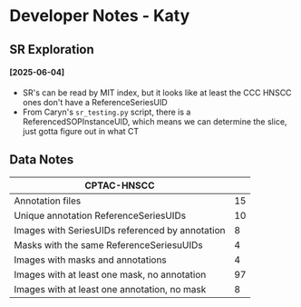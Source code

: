 # Developer Notes - Katy

## SR Exploration

#### [2025-06-04]
* SR's can be read by MIT index, but it looks like at least the CCC HNSCC ones don't have a ReferenceSeriesUID
* From Caryn's `sr_testing.py` script, there is a ReferencedSOPInstanceUID, which means we can determine the slice, just gotta figure out in what CT


## Data Notes
| **CPTAC-HNSCC** | |
|-----------------|-|
| Annotation files | 15 |
| Unique annotation ReferenceSeriesUIDs | 10 |
| Images with SeriesUIDs referenced by annotation | 8 |
| Masks with the same ReferenceSeriesuUIDs | 4 |
| Images with masks and annotations | 4 |
| Images with at least one mask, no annotation | 97 |
| Images with at least one annotation, no mask | 8 |

<!---
## Purpose of This Section

This section is for documenting technical decisions, challenges, and solutions encountered during your project. These notes are valuable for:

- Future you (who will forget why certain decisions were made)
- Collaborators who join the project later
- People coming from your publication who want to reproduce your work
- Anyone who might want to extend your research

## What to Document

### Design Decisions

Document important decisions about your project's architecture, algorithms, or methodologies:

``` markdown
## Choice of RNA-Seq Analysis Pipeline

[2025-04-25] We chose the kallisto over STAR pipeline for the following reasons:
    1. The CCLE dataset is very large, and kallisto is faster for quantifying large datasets
    2. GDSC used kallisto, so we can compare our results with theirs
```

### Technical Challenges

Record significant problems you encountered and how you solved them

``` markdown
## Sample Name Format Issue

[2025-04-25] We encountered a problem with sample name formats between the CCLE and GDSC datasets.
    The CCLE dataset uses "BRCA-XX-XXXX" format, while the GDSC dataset uses "BRCA-XX-XXXX-XX".
    We had to write a script to remove the last two characters from the sample names in the GDSC dataset.
```

### Dependencies and Environment

Document specific version requirements or compatibility issues:

``` markdown
## Critical Version Dependencies

[2025-04-25] SimpleITK 2.4.1 introduced a bug that flips images, so we froze version 2.4.0
```

## Best Practices

- Date your entries when appropriate
- Link to relevant code files or external resources
- Include small code snippets when helpful
- Note alternatives you considered and why they were rejected
- Document failed approaches to prevent others from repeating mistakes
- Update notes when major changes are made to the approach
-->
